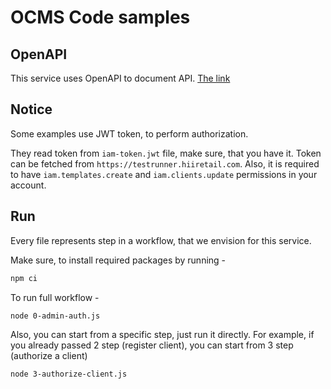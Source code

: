 # OCMS Code samples

## OpenAPI

This service uses OpenAPI to document API. [The link](https://ocms.retailsvc.com/swagger/)

## Notice

Some examples use JWT token, to perform authorization.

They read token from `iam-token.jwt` file, make sure, that you have it.
Token can be fetched from `https://testrunner.hiiretail.com`.
Also, it is required to have `iam.templates.create` and `iam.clients.update`
permissions in your account.

## Run

Every file represents step in a workflow, that we envision for this service.

Make sure, to install required packages by running -
```sh
npm ci
```

To run full workflow - 

```sh
node 0-admin-auth.js
```

Also, you can start from a specific step, just run it directly. 
For example, if you already passed 2 step (register client), 
you can start from 3 step (authorize a client)

```sh
node 3-authorize-client.js
```

